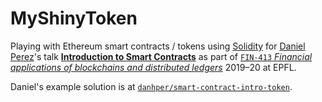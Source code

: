 # MyShinyToken

Playing with Ethereum smart contracts / tokens using [Solidity](https://github.com/ethereum/solidity) for [Daniel Perez](https://daniel.perez.sh)'s talk [**Introduction to Smart Contracts**](https://daniel.perez.sh/talks/2019/smart-contract-intro/) as part of [`FIN-413` *Financial applications of blockchains and distributed ledgers*](https://edu.epfl.ch/coursebook/en/financial-applications-of-blockchains-and-distributed-ledgers-FIN-413) 2019–20 at EPFL.

Daniel's example solution is at [`danhper/smart-contract-intro-token`](https://github.com/danhper/smart-contract-intro-token).
